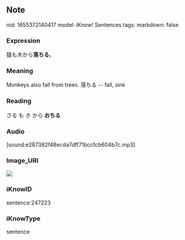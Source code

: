 ## Note
nid: 1655372140417
model: iKnow! Sentences
tags: 
markdown: false

### Expression
猿も木から<b>落ちる</b>。

### Meaning
Monkeys also fall from trees.
落ちる -- fall, sink

### Reading
さる も き から <b>おちる</b>

### Audio
[sound:e287382f48ecda7dff71bccfcb604b7c.mp3]

### Image_URI
<img src="677ae250e39bb9eb087b29ab19c9096d.jpg">

### iKnowID
sentence:247223

### iKnowType
sentence

